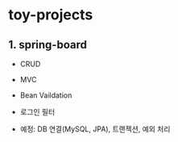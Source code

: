 # toy-projects

## 1. spring-board
  * CRUD
  * MVC
  * Bean Vaildation
  * 로그인 필터
    
 * 예정: DB 연결(MySQL, JPA), 트랜젝션, 예외 처리
